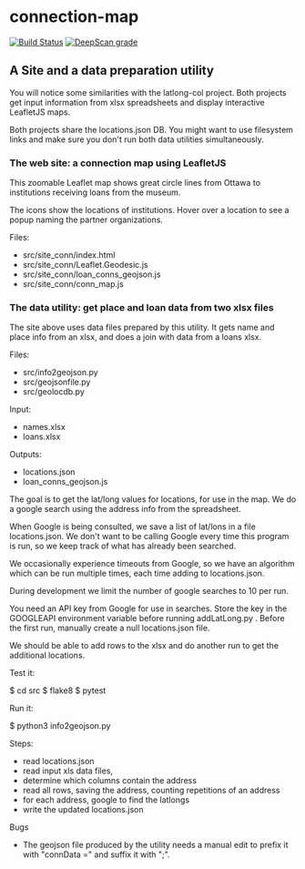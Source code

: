 # connection-map

[![Build Status](https://travis-ci.com/rleir/connection-map.svg?branch=master)](https://travis-ci.com/rleir/connection-map)
[![DeepScan grade](https://deepscan.io/api/teams/5622/projects/7454/branches/75997/badge/grade.svg)](https://deepscan.io/dashboard#view=project&tid=5622&pid=7454&bid=75997)

## A Site and a data preparation utility

You will notice some similarities with the latlong-col project. Both projects get input information from xlsx spreadsheets and display interactive LeafletJS maps.

Both projects share the locations.json DB. You might want to use filesystem links and make sure you don't run both data utilities simultaneously.

### The web site: a connection map using LeafletJS

This zoomable Leaflet map shows great circle lines from Ottawa to institutions receiving loans from the museum.

The icons show the locations of institutions. Hover over a location to see a popup naming the partner organizations.

Files:

*  src/site_conn/index.html
*  src/site_conn/Leaflet.Geodesic.js
*  src/site_conn/loan_conns_geojson.js
*  src/site_conn/conn_map.js

### The data utility: get place and loan data from two xlsx files

The site above uses data files prepared by this utility. It gets name and place info from an xlsx, and does a join with data from a loans xlsx.

Files:

*  src/info2geojson.py
*  src/geojsonfile.py
*  src/geolocdb.py

Input:

*  names.xlsx
*  loans.xlsx

Outputs:

*  locations.json
*  loan_conns_geojson.js

The goal is to get the lat/long values for locations, for use in the map. We do a google search using the address info from the spreadsheet.

When Google is being consulted, we save a list of lat/lons in a file locations.json. We don't want to be calling Google every time this program is run, so we keep track of what has already been searched.

We occasionally experience timeouts from Google, so we have an algorithm which can be run multiple times, each time adding to locations.json.

During development we limit the number of google searches to 10 per run.

You need an API key from Google for use in searches. Store the key in the GOOGLEAPI environment variable before running addLatLong.py .  Before the first run, manually create a null locations.json file.

We should be able to add rows to the xlsx and do another run to get the additional locations.

Test it:

$ cd src
$ flake8
$ pytest

Run it:

$ python3 info2geojson.py

Steps:

*  read locations.json
*  read input xls data files,
*  determine which columns contain the address
*  read all rows, saving the address, counting repetitions of an address
*  for each address, google to find the latlongs
*  write the updated locations.json

Bugs

*  The geojson file produced by the utility needs a manual edit to prefix it with "connData =" and suffix it with ";".
